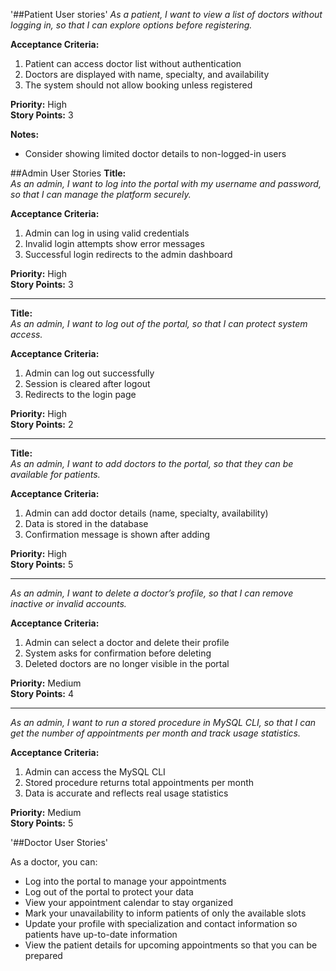 '##Patient User stories' 
_As a patient, I want to view a list of doctors without logging in, so that I can explore options before registering._

**Acceptance Criteria:**  
1. Patient can access doctor list without authentication  
2. Doctors are displayed with name, specialty, and availability  
3. The system should not allow booking unless registered  

**Priority:** High  
**Story Points:** 3  

**Notes:**  
- Consider showing limited doctor details to non-logged-in users


##Admin User Stories
**Title:**  
_As an admin, I want to log into the portal with my username and password, so that I can manage the platform securely._

**Acceptance Criteria:**  
1. Admin can log in using valid credentials  
2. Invalid login attempts show error messages  
3. Successful login redirects to the admin dashboard  

**Priority:** High  
**Story Points:** 3  

---

**Title:**  
_As an admin, I want to log out of the portal, so that I can protect system access._

**Acceptance Criteria:**  
1. Admin can log out successfully  
2. Session is cleared after logout  
3. Redirects to the login page  

**Priority:** High  
**Story Points:** 2  

---
**Title:**  
_As an admin, I want to add doctors to the portal, so that they can be available for patients._

**Acceptance Criteria:**  
1. Admin can add doctor details (name, specialty, availability)  
2. Data is stored in the database  
3. Confirmation message is shown after adding  

**Priority:** High  
**Story Points:** 5  

---  
_As an admin, I want to delete a doctor’s profile, so that I can remove inactive or invalid accounts._

**Acceptance Criteria:**  
1. Admin can select a doctor and delete their profile  
2. System asks for confirmation before deleting  
3. Deleted doctors are no longer visible in the portal  

**Priority:** Medium  
**Story Points:** 4  

---
_As an admin, I want to run a stored procedure in MySQL CLI, so that I can get the number of appointments per month and track usage statistics._

**Acceptance Criteria:**  
1. Admin can access the MySQL CLI  
2. Stored procedure returns total appointments per month  
3. Data is accurate and reflects real usage statistics  

**Priority:** Medium  
**Story Points:** 5  

'##Doctor User Stories'

As a doctor, you can:

- Log into the portal to manage your appointments  
- Log out of the portal to protect your data  
- View your appointment calendar to stay organized  
- Mark your unavailability to inform patients of only the available slots  
- Update your profile with specialization and contact information so patients have up-to-date information  
- View the patient details for upcoming appointments so that you can be prepared  

